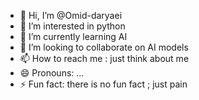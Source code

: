 - 👋 Hi, I’m @Omid-daryaei
- 👀 I’m interested in python 
- 🌱 I’m currently learning AI
- 💞️ I’m looking to collaborate on AI models
- 📫 How to reach me : just think about me 
- 😄 Pronouns: ...
- ⚡ Fun fact: there is no fun fact ; just pain 

<!---
Omid-daryaei/Omid-daryaei is a ✨ special ✨ repository because its `README.md` (this file) appears on your GitHub profile.
You can click the Preview link to take a look at your changes.
--->
